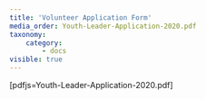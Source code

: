 ```yaml
---
title: 'Volunteer Application Form'
media_order: Youth-Leader-Application-2020.pdf
taxonomy:
    category:
        - docs
visible: true
---
```


[pdfjs=Youth-Leader-Application-2020.pdf]